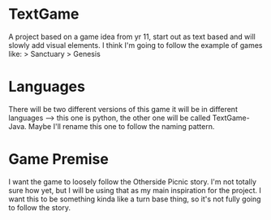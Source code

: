 # TextGame
A project based on a game idea from yr 11, start out as text based and will slowly add visual elements. I think I'm going to follow the example of games like:
    > Sanctuary
    > Genesis

# Languages
There will be two different versions of this game it will be in different languages --> this one is python, the other one will be called TextGame-Java. Maybe I'll rename this one to follow the naming pattern.

# Game Premise
I want the game to loosely follow the Otherside Picnic story. I'm not totally sure how yet, but I will be using that as my main inspiration for the project. I want this to be something kinda like a turn base thing, so it's not fully going to follow the story.